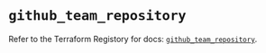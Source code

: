 # `github_team_repository`

Refer to the Terraform Registory for docs: [`github_team_repository`](https://registry.terraform.io/providers/integrations/github/5.31.0/docs/resources/team_repository).
